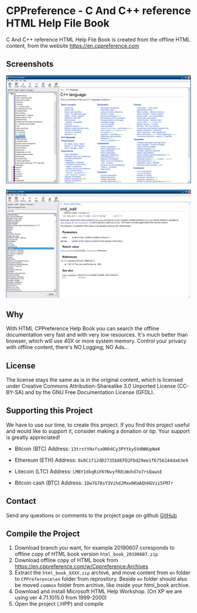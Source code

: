 # CPPreference - C And C++ reference HTML Help File Book
C And C++ reference HTML Help File Book is created from the offline HTML content, from the website https://en.cppreference.com
## Screenshots
![CPPreference Image 1](https://github.com/ewuc/cppreference-HTML-Help/blob/main/img.1.png)

![CPPreference Image 1](https://github.com/ewuc/cppreference-HTML-Help/blob/main/img.2.png)

## Why

With HTML CPPreference Help Book you can search the offline documentation very fast and with very low resources. It's much better than browser, which will use 40X or more system memory. Control your privacy with offline content, there's NO Logging, NO Ads...

## License

The license stays the same as is in the original content, which is licensed under Creative Commons Attribution-Sharealike 3.0 Unported License (CC-BY-SA) and by the GNU Free Documentation License (GFDL).

## Supporting this Project

We have to use our time, to create this project. If you find this project useful and would like to support it, consider making a donation or tip. Your support is greatly appreciated!

* Bitcoin (BTC) Address: `13trstYHxfsa9Nh4Cy3PYtky5VdNHUpNeK`

* Ethereum (ETH) Address: `0x8C1f12dD2735b8EFD2Fbd29ee1f6756244da63e9`

* Litecoin (LTC) Address: `LM8Y1dkqRiFKYNvyfR8iWohd7o7rsQawsE`

* Bitcoin cash (BTC) Address: `1Dw7G78sY3VihdJMxw9KmAQhHGVii5FM7r`

## Contact

Send any questions or comments to the project page on github [GitHub](https://github.com/ewuc/cppreference-HTML-Help)

## Compile the Project
1. Download branch you want, for example 20190607 coresponds to offline copy of HTML book version `html_book_20190607.zip`
2. Download offline copy of HTML book from https://en.cppreference.com/w/Cppreference:Archives
3. Extract the `html_book_XXXX.zip` archive, and move content from `en` folder to `CPPreference\en` folder from reprository. Beside `en` folder should also be moved `common` folder from  archive, like inside your html_book archive.
4. Download and install Microsoft HTML Help Workshop. (On XP we are using ver 4.71.1015.0 from 1999-2000)
5. Open the project (.HPP) and compile



